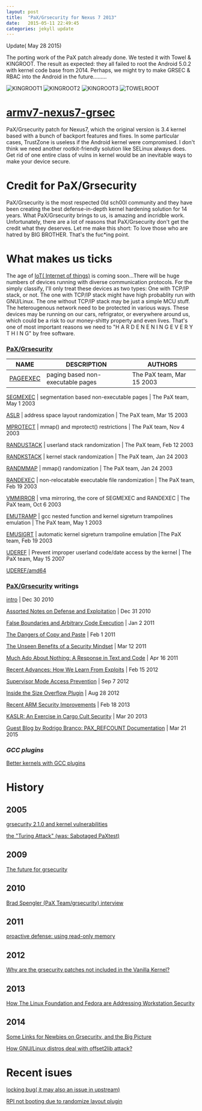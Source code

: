 ```yaml
---
layout: post
title:  "PaX/Grsecurity for Nexus 7 2013"
date:   2015-05-11 22:49:45
categories: jekyll update
---
```


Update( May 28 2015)

The porting work of the PaX patch already done. We tested it with Towel & KINGROOT. The result as expected: they all failed to root the Android 5.0.2 with kernel code base from 2014. Perhaps, we might try to make GRSEC & RBAC into the Android in the future.........

![KINGROOT1](/images/mr1.jpg)
![KINGROOT2](/images/mr2.jpg)
![KINGROOT3](/images/pr3.jpg)
![TOWELROOT](/images/pr2.jpg)

# [armv7-nexus7-grsec](https://github.com/hardenedlinux/armv7-nexus7-grsec)

PaX/Grsecurity patch for Nexus7, which the original version is 3.4
kernel based with a bunch of backport features and fixes. In some
particular cases, TrustZone is useless if the Android kernel were
compromised. I don\'t think we need another rootkit-friendly solution
like SELinux always does. Get rid of one entire class of vulns in
kernel would be an inevitable ways to make your device secure.


# Credit for PaX/Grsecurity

PaX/Grsecurity is the most respected 0ld sch00l community and they
have been creating the best defense-in-depth kernel hardening solution
for 14 years. What PaX/Grsecurity brings to us, is amazing and
incridble work. Unfortunately, there are a lot of reasons that
PaX/Grsecurity don\'t get the credit what they deserves. Let me make
this short: To love those who are hatred by BIG BROTHER. That\'s the 
fuc\*ing point.


# What makes us ticks

The age of [IoT( Internet of things)](https://www.iotivity.org/) is coming soon...There will be
huge numbers of devices running with diverse communication
protocols. For the simply classify, I\'ll only treat these devices as
two types: One with TCP/IP stack, or not. The one with TCP/IP stack
might have high probablity run with GNU/Linux. The one without TCP/IP
stack may be just a simple MCU stuff. The heterougenous network need
to be protected in various ways. These devices may be running on our
cars, refrigrator, or everywhere around us, which could be a risk to
our money-shitty property and even lives. That's one of most important
reasons we need to \"H A R D E N E N I N G   E V E R Y T H I N G\" by free
software.


### [PaX/Grsecurity](https://grsecurity.net/)

  NAME                        | DESCRIPTION                | AUTHORS                 
------------------------------|----------------------------|----------------------------
[PAGEEXEC](https://pax.grsecurity.net/docs/pageexec.txt)  |  paging based non-executable pages  |  The PaX team, Mar 15 2003

[SEGMEXEC](https://pax.grsecurity.net/docs/segmexec.txt) | segmentation based non-executable pages | The PaX team, May 1 2003

[ASLR](https://pax.grsecurity.net/docs/aslr.txt) |  	address space layout randomization | The PaX team, Mar 15 2003

[MPROTECT](https://pax.grsecurity.net/docs/mprotect.txt) | mmap() and mprotect() restrictions | The PaX team, Nov 4 2003

[RANDUSTACK](https://pax.grsecurity.net/docs/randustack.txt) | userland stack randomization  | The PaX team, Feb 12 2003

[RANDKSTACK](https://pax.grsecurity.net/docs/randkstack.txt) | kernel stack randomization | The PaX team, Jan 24 2003

[RANDMMAP](https://pax.grsecurity.net/docs/randmmap.txt) | mmap() randomization  | The PaX team, Jan 24 2003

[RANDEXEC](https://pax.grsecurity.net/docs/randexec.txt) | non-relocatable executable file randomization | The PaX team, Feb 19 2003

[VMMIRROR](https://pax.grsecurity.net/docs/vmmirror.txt) | vma mirroring, the core of SEGMEXEC and RANDEXEC  | The PaX team, Oct 6 2003

[EMUTRAMP](https://pax.grsecurity.net/docs/emutramp.txt) | gcc nested function and kernel sigreturn trampolines emulation | The PaX team, May 1 2003

[EMUSIGRT](https://pax.grsecurity.net/docs/emusigrt.txt) | automatic kernel sigreturn trampoline emulation |The PaX team, Feb 19 2003

[UDEREF](https://grsecurity.net/~spender/uderef.txt) | Prevent improper userland code/date access by the kernel | The PaX team, May 15 2007

[UDEREF/amd64](http://grsecurity.net/pipermail/grsecurity/2010-April/001024.html)


### [PaX/Grsecurity](https://forums.grsecurity.net/viewforum.php?f=7&sid=0c5e947c94d1dc30e3ea8a0daa6683bd) writings

[intro](https://forums.grsecurity.net/viewtopic.php?f=7&t=2520) | Dec 30 2010

[Assorted Notes on Defense and Exploitation](https://forums.grsecurity.net/viewtopic.php?f=7&t=2521) | Dec 31 2010

[False Boundaries and Arbitrary Code Execution](https://forums.grsecurity.net/viewtopic.php?f=7&t=2522) | Jan 2 2011

[The Dangers of Copy and Paste](https://forums.grsecurity.net/viewtopic.php?f=7&t=2551) | Feb 1 2011

[The Unseen Benefits of a Security Mindset](https://forums.grsecurity.net/viewtopic.php?f=7&t=2574) | Mar 12 2011

[Much Ado About Nothing: A Response in Text and Code](https://forums.grsecurity.net/viewtopic.php?f=7&t=2596) | Apr 16 2011

[Recent Advances: How We Learn From Exploits](https://forums.grsecurity.net/viewtopic.php?f=7&t=2939) | Feb 15 2012

[Supervisor Mode Access Prevention](https://forums.grsecurity.net/viewtopic.php?f=7&t=3046) | Sep 7 2012

[Inside the Size Overflow Plugin](https://forums.grsecurity.net/viewtopic.php?f=7&t=3043) | Aug 28 2012

[Recent ARM Security Improvements](https://forums.grsecurity.net/viewtopic.php?f=7&t=3292) | Feb 18 2013

[KASLR: An Exercise in Cargo Cult Security](https://forums.grsecurity.net/viewtopic.php?f=7&t=3367) | Mar 20 2013

[Guest Blog by Rodrigo Branco: PAX\_REFCOUNT Documentation](https://forums.grsecurity.net/viewtopic.php?f=7&t=4173) | Mar 21 2015


### *GCC plugins*


[Better kernels with GCC plugins](https://lwn.net/Articles/461696/)


# History

## 2005

[grsecurity 2.1.0 and kernel vulnerabilities](http://lwn.net/Articles/118251/)

[the "Turing Attack" (was: Sabotaged PaXtest)](https://lkml.org/lkml/2005/2/8/93)


## 2009

[The future for grsecurity](https://lwn.net/Articles/313621/)


## 2010

[Brad Spengler (PaX Team/grsecurity) interview](https://slo-tech.com/clanki/10001en)

## 2011
[proactive defense: using read-only memory](http://lwn.net/Articles/415653/)


## 2012

[Why are the grsecurity patches not included in the Vanilla Kernel?]( http://unix.stackexchange.com/questions/59020/why-are-the-grsecurity-patches-not-included-in-the-vanilla-kernel)


## 2013

[How The Linux Foundation and Fedora are Addressing Workstation Security](https://lwn.net/Articles/538600/)


## 2014

[Some Links for Newbies on Grsecurity, and the Big Picture](https://forums.grsecurity.net/viewtopic.php?f=3&t=3906&p=13803&hilit=ANDROID#p13803)

[How GNU/Linux distros deal with offset2lib attack?](http://www.openwall.com/lists/oss-security/2014/12/06/14)


# Recent isues
[locking bug( it may also an issue in upstream)](https://forums.grsecurity.net/viewtopic.php?f=1&t=4143)

[RPI not booting due to randomize layout plugin](https://forums.grsecurity.net/viewtopic.php?f=3&t=3958)

